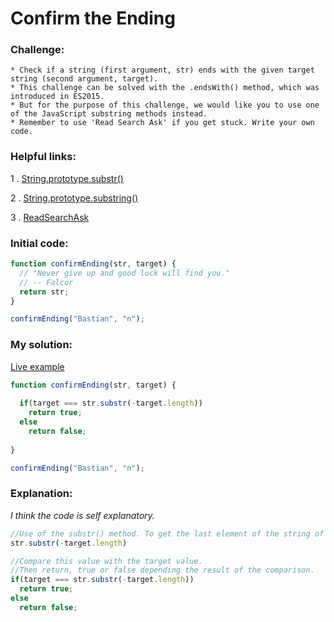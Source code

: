 # Confirm the Ending

### Challenge:

	* Check if a string (first argument, str) ends with the given target string (second argument, target).
	* This challenge can be solved with the .endsWith() method, which was introduced in ES2015.
	* But for the purpose of this challenge, we would like you to use one of the JavaScript substring methods instead.
	* Remember to use 'Read Search Ask' if you get stuck. Write your own code.

### Helpful links:

  1 . [String.prototype.substr()](https://developer.mozilla.org/en-US/docs/Web/JavaScript/Reference/Global_Objects/String/substr)
  
  2 . [String.prototype.substring()](https://developer.mozilla.org/en-US/docs/Web/JavaScript/Reference/Global_Objects/String/substring)
  
  3 . [ReadSearchAsk](https://github.com/FreeCodeCamp/freecodecamp/wiki/FreeCodeCamp-Get-Help)
  

### Initial code:

```javascript
function confirmEnding(str, target) {
  // "Never give up and good luck will find you."
  // -- Falcor
  return str;
}

confirmEnding("Bastian", "n");
```

### My solution:

[Live example](https://jsfiddle.net/fininhop/3v060ksx/)

```javascript
function confirmEnding(str, target) {
  
  if(target === str.substr(-target.length))
    return true;  
  else
    return false;
  
}

confirmEnding("Bastian", "n");
```

### Explanation:

_I think the code is self explanatory._

```javascript
//Use of the substr() method. To get the last element of the string of chars.
str.substr(-target.length)

//Compare this value with the target value.
//Then return, true or false depending the result of the comparison.
if(target === str.substr(-target.length))
  return true;  
else
  return false;

```
